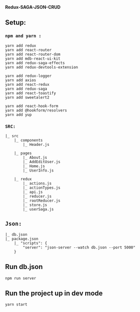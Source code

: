 **Redux-SAGA-JSON-CRUD**

## Setup:

### `npm and yarn :`

    yarn add redux
    yarn add react-router
    yarn add react-router-dom
    yarn add mdb-react-ui-kit
    yarn add redux-saga-effects
    yarn add redux-devtools-extension

    yarn add redux-logger
    yarn add axios
    yarn add react-redux
    yarn add redux-saga
    yarn add react-toastify
    yarn add sweetalert2

    yarn add react-hook-form
    yarn add @hookform/resolvers
    yarn add yup

### `SRC: `

    |_ src
        |_ components
            |_ Header.js

        |_ pages
            |_ About.js
            |_ AddEditUser.js
            |_ Home.js
            |_ UserInfo.js

        |_ redux
            |_ actions.js
            |_ actionTypes.js
            |_ api.js
            |_ reducer.js
            |_ rootReducer.js
            |_ store.js
            |_ userSaga.js

## `Json: `

    |_ db.json
    |_ package.json
        |_ "scripts": {
            "server": "json-server --watch db.json --port 5000"
        }

## Run db.json

    npm run server

## Run the project up in dev mode

    yarn start
